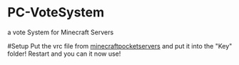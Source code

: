 # PC-VoteSystem
a vote System for Minecraft Servers

#Setup
Put the vrc file from [minecraftpocketservers](https://minecraftpocket-servers.com) and put it into the "Key" folder! Restart and you can it now use!
